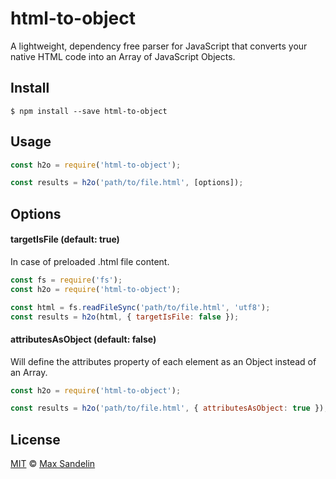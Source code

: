 # html-to-object
A lightweight, dependency free parser for JavaScript that converts your native HTML code into an Array of JavaScript Objects.

## Install
`$ npm install --save html-to-object`

## Usage
```javascript
const h2o = require('html-to-object');

const results = h2o('path/to/file.html', [options]);
```

## Options

#### targetIsFile (default: true)
In case of preloaded .html file content.
```javascript
const fs = require('fs');
const h2o = require('html-to-object');

const html = fs.readFileSync('path/to/file.html', 'utf8');
const results = h2o(html, { targetIsFile: false });
```

#### attributesAsObject (default: false)
Will define the attributes property of each element as an Object instead of an Array.
```javascript
const h2o = require('html-to-object');

const results = h2o('path/to/file.html', { attributesAsObject: true });
```


## License
[MIT](LICENSE) © [Max Sandelin](https://github.com/themaxsandelin)

